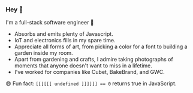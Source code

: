 ### Hey 👋
I'm a full-stack software engineer 🎉
- Absorbs and emits plenty of Javascript.
- IoT and electronics fills in my spare time. 
- Appreciate all forms of art, from picking a color for a font to building a garden inside my room. 
- Apart from gardening and crafts, I admire taking photographs of moments that anyone doesn't want to miss in a lifetime. 
- I've worked for companies like Cubet, BakeBrand, and GWC.

😄 Fun fact: `[[[[[[ undefined ]]]]]] == 0` returns true in JavaScript.
